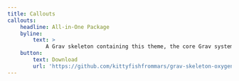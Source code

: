 ```yaml
---
title: Callouts
callouts:
    headline: All-in-One Package
    byline:
        text: >
            A Grav skeleton containing this theme, the core Grav system plus sample pages, plugins and configuration.
    button:
        text: Download
        url: 'https://github.com/kittyfishfrommars/grav-skeleton-oxygen/releases'
---
```

